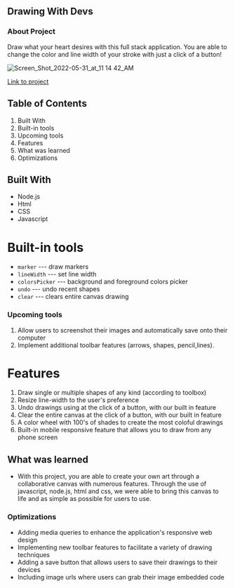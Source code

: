 ## Drawing With Devs
### About Project
Draw what your heart desires with this full stack application. You are able to change the color and line width of your stroke with just a click of a button! 

![Screen_Shot_2022-05-31_at_11 14 42_AM](https://user-images.githubusercontent.com/101753940/171209074-a7d1ba10-8f38-4a0d-86e4-40298cf78467.png)


[Link to project](https://majestic-stroopwafel-d9a010.netlify.app/)

## Table of Contents 
1. Built With 
2. Built-in tools
3. Upcoming tools
4. Features
5. What was learned 
6. Optimizations


## Built With 
* Node.js
* Html
* CSS
* Javascript

# Built-in tools
* `marker` --- draw markers
* `lineWidth` --- set line width
* `colorsPicker` --- background and foreground colors picker
* `undo` --- undo recent shapes
* `clear` --- clears entire canvas drawing

### Upcoming tools

1. Allow users to screenshot their images and automatically save onto their computer
2. Implement additional toolbar features (arrows, shapes, pencil,lines).

# Features

1. Draw single or multiple shapes of any kind (according to toolbox)
2. Resize line-width to the user's preference
3. Undo drawings using at the click of a button, with our built in feature 
4. Clear the entire canvas at the click of a button, with our built in feature 
5. A color wheel with 100's of shades to create the most coloful drawings
6. Built-in mobile responsive feature that allows you to draw from any phone screen

## What was learned 
* With this project, you are able to create your own art through a collaborative canvas with numerous features. Through the use of javascript, node.js, html and css, we were able to bring this canvas to life and as simple as possible for users to use.  

### Optimizations
* Adding media queries to enhance the application's responsive web design
* Implementing new toolbar features to facilitate a variety of drawing techniques
* Adding a save button that allows users to save their drawings to their devices
* Including image urls where users can grab their image embedded code

